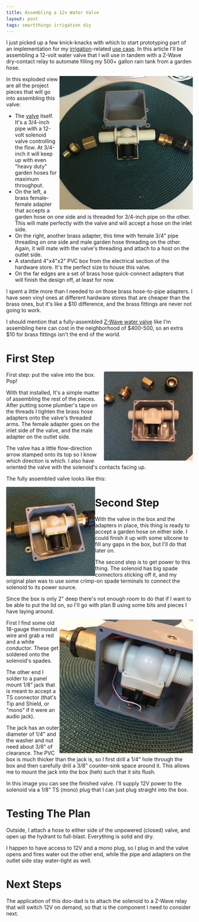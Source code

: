 ```yaml
---
title: Assembling a 12v Water Valve
layout: post
tags: smartthings irrigation diy
---
```


I just picked up a few knick-knacks with which to start prototyping part of an implementation for my [irrigation][]-related [use case][]. In this article I'll be assembling a 12-volt water valve that I will use in tandem with a Z-Wave dry-contact relay to automate filling my 500+ gallon rain tank from a garden hose.

[irrigation]:/use_cases/the_sprinklers
[use case]:/use_cases/
<img style="float: right;" src="/images/mimolite/valve-exploded.jpg" width="360 px" /> 

In this exploded view are all the project pieces that will go into assembling this valve:

* The [valve][] itself. It's a 3/4-inch pipe with a 12-volt solenoid valve controlling the flow. At 3/4-inch it will keep up with even "heavy duty" garden hoses for maximum throughput.
* On the left, a brass female-female adapter that accepts a garden hose on one side and is threaded for 3/4-inch pipe on the other. This will mate perfectly with the valve and will accept a hose on the inlet side.
* On the right, another brass adapter, this time with female 3/4" pipe threading on one side and male garden hose threading on the other. Again, it will mate with the valve's threading and attach to a host on the outlet side.
* A standard 4"x4"x2" PVC box from the electrical section of the hardware store. It's the perfect size to house this valve.
* On the far edges are a set of brass hose quick-connect adapters that will finish the design off, at least for now.

I spent a little more than I needed to on those brass hose-to-pipe adapters. I have seen vinyl ones at different hardware stores that are cheaper than the brass ones, but it's like a $10 difference, and the brass fittings are never not going to work.

I should mention that a fully-assembled [Z-Wave water valve][] like I'm assembling here can cost in the neighborhood of $400-500, so an extra $10 for brass fittings isn't the end of the world.

# First Step

<img style="float: right;" src="/images/mimolite/valve-2.jpg" width="240 px" /> 

First step: put the valve into the box. Pop!

With that installed, It's a simple matter of assembling the rest of the pieces. After putting some plumber's tape on the threads I tighten the brass hose adapters onto the valve's threaded arms. The female adapter goes on the inlet side of the valve, and the male adapter on the outlet side.

The valve has a little flow-direction arrow stamped onto its top so I know which direction is which. I also have oriented the valve with the solenoid's contacts facing up.

The fully assembled valve looks like this:

<img style="float: left;" src="/images/mimolite/valve-3.jpg" width="240 px" /> 

# Second Step

With the valve in the box and the adapters in place, this thing is ready to accept a garden hose on either side. I could finish it up with some silicone to fill any gaps in the box, but I'll do that later on.

The second step is to get power to this thing. The solenoid has big spade connectors sticking off it, and my original plan was to use some crimp-on spade terminals to connect the solenoid to its power source.

Since the box is only 2" deep there's not enough room to do that if I want to be able to put the lid on, so I'll go with plan B using some bits and pieces I have laying around.

<img style="float: right;" src="/images/mimolite/valve-4.jpg" width="360 px" /> 

First I find some old 18-gauge thermostat wire and grab a red and a white conductor. These get soldered onto the solenoid's spades.

The other end I solder to a panel mount 1/8" jack that is meant to accept a TS connector (that's Tip and Shield, or "mono" if it were an audio jack).

The jack has an outer diameter of 1/4" and the washer and nut need about 3/8" of clearance. The PVC box is much thicker than the jack is, so I first drill a 1/4" hole through the box and then carefully drill a 3/8" counter-sink space around it. This allows me to mount the jack into the box (heh) such that it sits flush.

In this image you can see the finished valve. I'll supply 12V power to the solenoid via a 1/8" TS (mono) plug that I can just plug straight into the box.

# Testing The Plan

Outside, I attach a hose to either side of the unpowered (closed) valve, and open up the hydrant to full-blast. Everything is solid and dry.

I happen to have access to 12V and a mono plug, so I plug in and the valve opens and fires water out the other end, while the pipe and adapters on the outlet side stay water-tight as well.

# Next Steps

The application of this doo-dad is to attach the solenoid to a Z-Wave relay that will switch 12V on demand, so that is the component I need to consider next.

[valve]: http://amzn.to/29pQPmv
[Z-Wave water valve]: http://amzn.to/29zbyqm